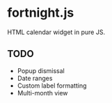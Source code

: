 fortnight.js
============

HTML calendar widget in pure JS.


TODO
----
* Popup dismissal
* Date ranges
* Custom label formatting
* Multi-month view

